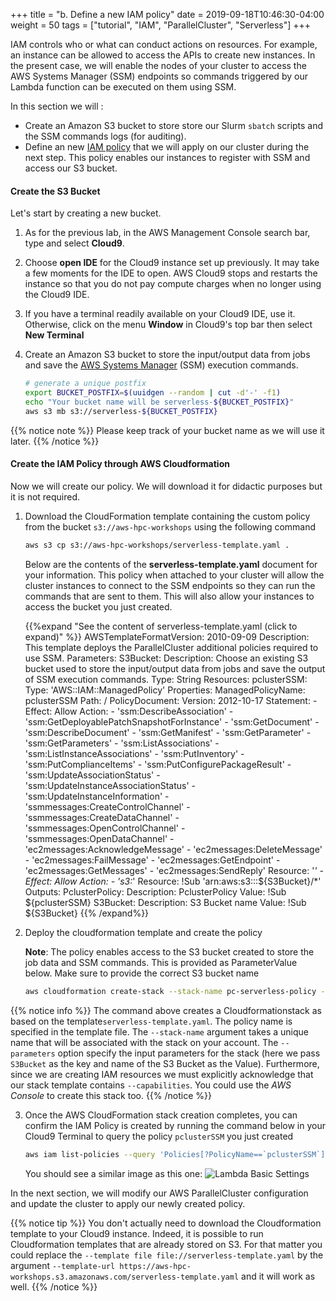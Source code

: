 +++
title = "b. Define a new IAM policy"
date = 2019-09-18T10:46:30-04:00
weight = 50
tags = ["tutorial", "IAM", "ParallelCluster", "Serverless"]
+++

IAM controls who or what can conduct actions on resources. For example, an instance can be allowed to access the APIs to create new instances. In the present case, we will enable the nodes of your cluster to access the AWS Systems Manager (SSM) endpoints so commands triggered by our Lambda function can be executed on them using SSM.

In this section we will :

- Create an Amazon S3 bucket to store store our Slurm `sbatch` scripts and the SSM commands logs (for auditing).
- Define an new [IAM policy](https://docs.aws.amazon.com/IAM/latest/UserGuide/access_policies.html) that we will apply on our cluster during the next step. This policy enables our instances to register with SSM and access our S3 bucket.

<!-- ParallelCluster you can consult [this documentation](https://docs.aws.amazon.com/parallelcluster/latest/ug/iam.html). -->


#### Create the S3 Bucket

Let's start by creating a new bucket.

1. As for the previous lab, in the AWS Management Console search bar, type and select **Cloud9**.
2. Choose **open IDE** for the Cloud9 instance set up previously. It may take a few moments for the IDE to open. AWS Cloud9 stops and restarts the instance so that you do not pay compute charges when no longer using the Cloud9 IDE.
3. If you have a terminal readily available on your Cloud9 IDE, use it. Otherwise, click on the menu **Window** in Cloud9's top bar then select **New Terminal**
4. Create an Amazon S3 bucket to store the input/output data from jobs and save the [AWS Systems Manager](https://docs.aws.amazon.com/systems-manager/latest/userguide/what-is-systems-manager.html) (SSM) execution commands.

    ```bash
    # generate a unique postfix
    export BUCKET_POSTFIX=$(uuidgen --random | cut -d'-' -f1)
    echo "Your bucket name will be serverless-${BUCKET_POSTFIX}"
    aws s3 mb s3://serverless-${BUCKET_POSTFIX}
    ```
{{% notice note %}}
Please keep track of your bucket name as we will use it later.
{{% /notice %}}


#### Create the IAM Policy through AWS Cloudformation

Now we will create our policy. We will download it for didactic purposes but it is not required.

1. Download the CloudFormation template containing the custom policy from the bucket `s3://aws-hpc-workshops` using the following command
    ```bash
    aws s3 cp s3://aws-hpc-workshops/serverless-template.yaml .
    ```
    Below are the contents of the **serverless-template.yaml** document for your information. This policy when attached to your cluster will allow the cluster instances to connect to the SSM endpoints so they can run the commands that are sent to them. This will also allow your instances to access the bucket you just created.


    {{%expand "See the content of serverless-template.yaml (click to expand)" %}}
    AWSTemplateFormatVersion: 2010-09-09
    Description: This template deploys the ParallelCluster additional policies required to use SSM.
    Parameters:
      S3Bucket:
        Description: Choose an existing S3 bucket used to store the input/output data from jobs and save the    output of SSM execution commands.
        Type: String
    Resources:
      pclusterSSM:
        Type: 'AWS::IAM::ManagedPolicy'
        Properties:
          ManagedPolicyName: pclusterSSM
          Path: /
          PolicyDocument:
            Version: 2012-10-17
            Statement:
              - Effect: Allow
                Action:
                  - 'ssm:DescribeAssociation'
                  - 'ssm:GetDeployablePatchSnapshotForInstance'
                  - 'ssm:GetDocument'
                  - 'ssm:DescribeDocument'
                  - 'ssm:GetManifest'
                  - 'ssm:GetParameter'
                  - 'ssm:GetParameters'
                  - 'ssm:ListAssociations'
                  - 'ssm:ListInstanceAssociations'
                  - 'ssm:PutInventory'
                  - 'ssm:PutComplianceItems'
                  - 'ssm:PutConfigurePackageResult'
                  - 'ssm:UpdateAssociationStatus'
                  - 'ssm:UpdateInstanceAssociationStatus'
                  - 'ssm:UpdateInstanceInformation'
                  - 'ssmmessages:CreateControlChannel'
                  - 'ssmmessages:CreateDataChannel'
                  - 'ssmmessages:OpenControlChannel'
                  - 'ssmmessages:OpenDataChannel'
                  - 'ec2messages:AcknowledgeMessage'
                  - 'ec2messages:DeleteMessage'
                  - 'ec2messages:FailMessage'
                  - 'ec2messages:GetEndpoint'
                  - 'ec2messages:GetMessages'
                  - 'ec2messages:SendReply'
                Resource: '*'
              - Effect: Allow
                Action:
                  - 's3:*'
                Resource: !Sub 'arn:aws:s3:::${S3Bucket}/*'
    Outputs:
      PclusterPolicy:
        Description: PclusterPolicy
        Value: !Sub ${pclusterSSM}
      S3Bucket:
        Description: S3 Bucket name
        Value: !Sub ${S3Bucket}
    {{% /expand%}}

2. Deploy the cloudformation template and create the policy

    **Note**: The policy enables access to the S3 bucket created to store the job data and SSM commands. This is provided as ParameterValue below. Make sure to provide the correct S3 bucket name

    ```bash
    aws cloudformation create-stack --stack-name pc-serverless-policy --parameters ParameterKey=S3Bucket,ParameterValue=serverless-${BUCKET_POSTFIX} --template-body file://serverless-template.yaml --capabilities CAPABILITY_NAMED_IAM
    ```
{{% notice info %}}
The command above creates a Cloudformationstack as based on the template`serverless-template.yaml`. The policy name is specified in the template file. The `--stack-name` argument takes a unique name that will be associated with the stack on your account. The `--parameters` option specify the input parameters for the stack (here we pass `S3Bucket` as the key and name of the S3 Bucket as the Value). Furthermore, since we are creating IAM resources we must explicitly acknowledge that our stack template contains `--capabilities`. You could use the *AWS Console* to create this stack too.
{{% /notice %}}

3. Once the AWS CloudFormation stack creation completes, you can confirm the IAM Policy is created by running the command below in your Cloud9 Terminal to query the policy `pclusterSSM` you just created

   ```bash
   aws iam list-policies --query 'Policies[?PolicyName==`pclusterSSM`]'
   ```

   You should see a similar image as this one:
![Lambda Basic Settings](/images/serverless/iam-policy-result.png)

In the next section, we will modify our AWS ParallelCluster configuration and update the cluster to apply our newly created policy.


{{% notice tip %}}
You don't actually need to download the Cloudformation template to your Cloud9 instance. Indeed, it is possible to run Cloudformation templates that are already stored on S3. For that matter you could replace the `--template file file://serverless-template.yaml` by the argument `--template-url https://aws-hpc-workshops.s3.amazonaws.com/serverless-template.yaml` and it will work as well.
{{% /notice %}}
